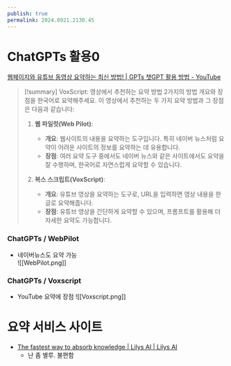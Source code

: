 ```yaml
---
publish: true
permalink: 2024.0921.2130.45
---
```

# ChatGPTs 활용0
[웹페이지와 유튜브 동영상 요약하는 최신 방법! | GPTs 챗GPT 활용 방법 - YouTube](https://www.youtube.com/watch?v=vts4Qvtlyj4)
> [!summary] VoxScript: 영상에서 추천하는 요약 방법 2가지의 방법 개요와 장점을 한국어로 요약해주세요.
> 이 영상에서 추천하는 두 가지 요약 방법과 그 장점은 다음과 같습니다:
> 
> 1. **웹 파일럿(Web Pilot)**:
>    - **개요**: 웹사이트의 내용을 요약하는 도구입니다. 특히 네이버 뉴스처럼 요약이 어려운 사이트의 정보를 요약하는 데 유용합니다.
>    - **장점**: 여러 요약 도구 중에서도 네이버 뉴스와 같은 사이트에서도 요약을 잘 수행하며, 한국어로 자연스럽게 요약할 수 있습니다.
> 
> 2. **복스 스크립트(VoxScript)**:
>    - **개요**: 유튜브 영상을 요약하는 도구로, URL을 입력하면 영상 내용을 한글로 요약해줍니다.
>    - **장점**: 유튜브 영상을 간단하게 요약할 수 있으며, 프롬프트를 활용해 더 자세한 요약도 가능합니다.
### ChatGPTs / WebPilot
- 네이버뉴스도 요약 가능	
![[WebPilot.png]]
### ChatGPTs / Voxscript
- YouTube 요약에 장점
![[Voxscript.png]]

# 요약 서비스 사이트
- [The fastest way to absorb knowledge | Lilys AI | Lilys AI](https://lilys.ai/)
	- 난 좀 별루. 불편함
